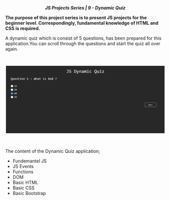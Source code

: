 ***<center>JS Projects Series | 9 - Dynamic Quiz </center>***

**The purpose of this project series is to present JS projects for the beginner level. Correspondingly, fundamental knowledge of HTML and CSS is required.**


A dynamic quiz which is consist of 5 questions, has been prepared for this application.You can scroll through the questions and start the quiz all over again.

<br>

<p align="center">
  <img width="500" src="src/img/App_1.gif">
  <br>
</p>

<br>

The content of the Dynamic Quiz application;

- Fundemantel JS
- JS Events
- Functions
- DOM
- Basic HTML
- Basic CSS
- Basic Bootstrap










